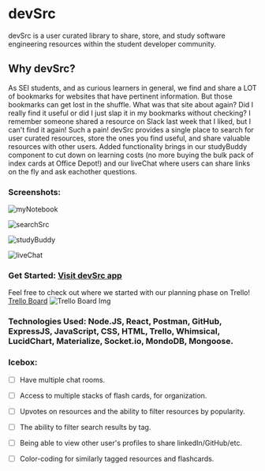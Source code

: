 # devSrc

devSrc is a user curated library to share, store, and study software engineering resources within the student developer community.

## Why devSrc?

As SEI students, and as curious learners in general, we find and share a LOT of bookmarks for websites that have pertinent information. But those bookmarks can get lost in the shuffle. 
What was that site about again? Did I really find it useful or did I just slap it in my bookmarks without checking? I remember someone shared a resource on Slack last week that I liked, but I can't find it again! Such a pain!
devSrc provides a single place to search for user curated resources, store the ones you find useful, and share valuable resources with other users.
Added functionality brings in our studyBuddy component to cut down on learning costs (no more buying the bulk pack of index cards at Office Depot!) and our liveChat where users can share links on the fly and ask eachother questions.

### Screenshots: 


![myNotebook]("https://imgur.com/a/dD2SzJA")

![searchSrc]("https://imgur.com/a/r91QFOq")

![studyBuddy]("https://imgur.com/a/ULOOASr")

![liveChat]("https://imgur.com/a/33tPnBC")


### Get Started: [Visit devSrc app](https://devsrc.herokuapp.com/)
Feel free to check out where we started with our planning phase on Trello!
[Trello Board](https://trello.com/b/aNIS4obZ/devsrc) 
![Trello Board Img](https://i.imgur.com/vbqoX6S.png)   

### Technologies Used: Node.JS, React, Postman, GitHub, ExpressJS, JavaScript, CSS, HTML, Trello, Whimsical, LucidChart, Materialize, Socket.io, MondoDB, Mongoose.

### Icebox:
- [ ] Have multiple chat rooms. 
- [ ] Access to multiple stacks of flash cards, for organization.
- [ ] Upvotes on resources and the ability to filter resources by popularity.
- [ ] The ability to filter search results by tag.
- [ ] Being able to view other user's profiles to share linkedIn/GitHub/etc.
- [ ] Color-coding for similarly tagged resources and flashcards.
  